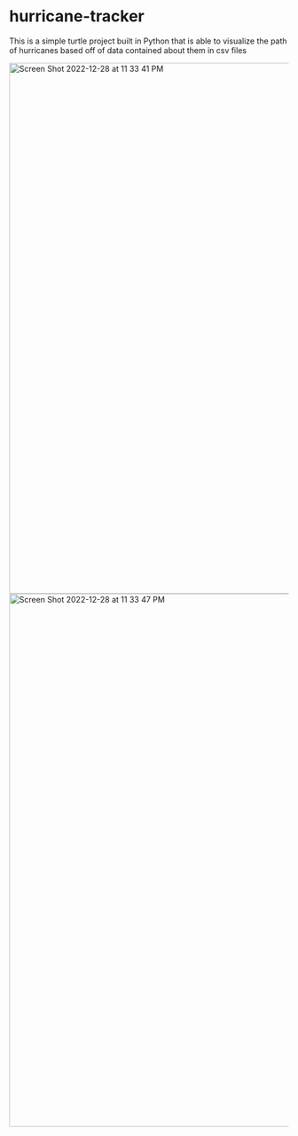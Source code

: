 # hurricane-tracker
This is a simple turtle project built in Python that is able to visualize the path of hurricanes based off of data contained about them in csv files


<img width="957" alt="Screen Shot 2022-12-28 at 11 33 41 PM" src="https://user-images.githubusercontent.com/66789673/209863504-0de316ba-5518-44d9-85bd-579648ed339a.png">
<img width="961" alt="Screen Shot 2022-12-28 at 11 33 47 PM" src="https://user-images.githubusercontent.com/66789673/209863522-747e17eb-3045-466e-ad1a-d75eadb545a2.png">
